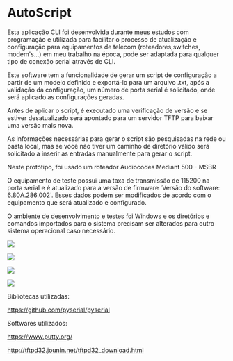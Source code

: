 # AutoScript

Esta aplicação CLI foi desenvolvida durante meus estudos com programação e utilizada para facilitar o processo de atualização e configuração para equipamentos de telecom (roteadores,switches, modem's...) em meu trabalho na época, pode ser adaptada para qualquer tipo de conexão serial através de CLI.

Este software tem a funcionalidade de gerar um script de configuração a partir de um modelo definido e exportá-lo para um arquivo .txt,
após a validação da configuração, um número de porta serial é solicitado, onde será aplicado as configurações geradas. 

Antes de aplicar o script, é executado uma verificação de versão e se estiver desatualizado será apontado para um servidor TFTP para baixar uma versão mais nova.

As informações necessárias para gerar o script são pesquisadas na rede ou pasta local, mas se você não
tiver um caminho de diretório válido será solicitado a inserir as entradas manualmente para gerar o script.

Neste protótipo, foi usado um roteador Audiocodes Mediant 500 - MSBR

O equipamento de teste possui uma taxa de transmissão de 115200 na porta serial e é atualizado para a versão de firmware 'Versão do software: 6.80A.286.002'. Esses dados podem ser modificados de acordo com o equipamento que será atualizado e configurado.

O ambiente de desenvolvimento e testes foi Windows e os diretórios e comandos importados para o sistema precisam ser alterados para outro sistema operacional caso necessário.


![](https://i.imgur.com/1DNWFaE.png)


![](https://i.imgur.com/vwR9rNv.png)


![](https://i.imgur.com/4rmLB6F.png)


![](https://i.imgur.com/U21TkX3.png)


Bibliotecas utilizadas:

https://github.com/pyserial/pyserial


Softwares utilizados:

https://www.putty.org/

http://tftpd32.jounin.net/tftpd32_download.html
